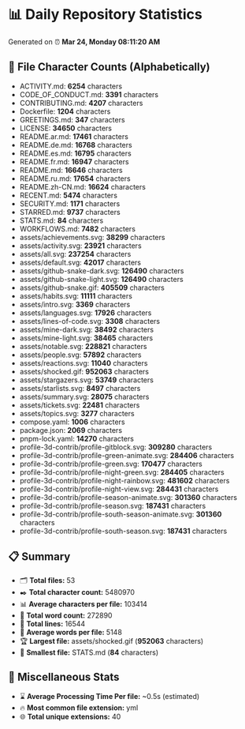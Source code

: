 # 📊 Daily Repository Statistics
Generated on ⏰ **Mar 24, Monday 08:11:20 AM**

## 📂 File Character Counts (Alphabetically)
- ACTIVITY.md: **6254** characters
- CODE_OF_CONDUCT.md: **3391** characters
- CONTRIBUTING.md: **4207** characters
- Dockerfile: **1204** characters
- GREETINGS.md: **347** characters
- LICENSE: **34650** characters
- README.ar.md: **17461** characters
- README.de.md: **16768** characters
- README.es.md: **16795** characters
- README.fr.md: **16947** characters
- README.md: **16646** characters
- README.ru.md: **17654** characters
- README.zh-CN.md: **16624** characters
- RECENT.md: **5474** characters
- SECURITY.md: **1171** characters
- STARRED.md: **9737** characters
- STATS.md: **84** characters
- WORKFLOWS.md: **7482** characters
- assets/achievements.svg: **38299** characters
- assets/activity.svg: **23921** characters
- assets/all.svg: **237254** characters
- assets/default.svg: **42017** characters
- assets/github-snake-dark.svg: **126490** characters
- assets/github-snake-light.svg: **126490** characters
- assets/github-snake.gif: **405509** characters
- assets/habits.svg: **11111** characters
- assets/intro.svg: **3369** characters
- assets/languages.svg: **17926** characters
- assets/lines-of-code.svg: **3308** characters
- assets/mine-dark.svg: **38492** characters
- assets/mine-light.svg: **38465** characters
- assets/notable.svg: **228821** characters
- assets/people.svg: **57892** characters
- assets/reactions.svg: **11040** characters
- assets/shocked.gif: **952063** characters
- assets/stargazers.svg: **53749** characters
- assets/starlists.svg: **8497** characters
- assets/summary.svg: **28075** characters
- assets/tickets.svg: **22481** characters
- assets/topics.svg: **3277** characters
- compose.yaml: **1006** characters
- package.json: **2069** characters
- pnpm-lock.yaml: **14270** characters
- profile-3d-contrib/profile-gitblock.svg: **309280** characters
- profile-3d-contrib/profile-green-animate.svg: **284406** characters
- profile-3d-contrib/profile-green.svg: **170477** characters
- profile-3d-contrib/profile-night-green.svg: **284405** characters
- profile-3d-contrib/profile-night-rainbow.svg: **481602** characters
- profile-3d-contrib/profile-night-view.svg: **284431** characters
- profile-3d-contrib/profile-season-animate.svg: **301360** characters
- profile-3d-contrib/profile-season.svg: **187431** characters
- profile-3d-contrib/profile-south-season-animate.svg: **301360** characters
- profile-3d-contrib/profile-south-season.svg: **187431** characters

## 📋 Summary
- 🗂️ **Total files:** 53
- ✒️ **Total character count:** 5480970
- 📊 **Average characters per file:** 103414
- 📝 **Total word count:** 272890
- 🧾 **Total lines:** 16544
- 📐 **Average words per file:** 5148
- 🏆 **Largest file:** assets/shocked.gif (**952063** characters)
- 🥉 **Smallest file:** STATS.md (**84** characters)

## 🌟 Miscellaneous Stats
- ⌛ **Average Processing Time Per file:** ~0.5s (estimated)
- 🔥 **Most common file extension:** yml
- 🌐 **Total unique extensions:** 40
